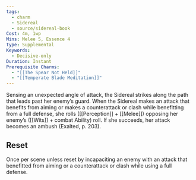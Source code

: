 ```yaml
---
tags:
  - charm
  - Sidereal
  - source/sidereal-book
Cost: 4m, 1wp
Mins: Melee 5, Essence 4
Type: Supplemental
Keywords:
  - Decisive-only
Duration: Instant
Prerequisite Charms:
  - "[[The Spear Not Held]]"
  - "[[Temperate Blade Meditation]]"
---
```

Sensing an unexpected angle of attack, the Sidereal strikes along the path that leads past her enemy’s guard. When the Sidereal makes an attack that benefits from aiming or makes a counterattack or clash while benefitting from a full defense, she rolls ([[Perception]] + [[Melee]]) opposing her enemy’s ([[Wits]] + combat Ability) roll. If she succeeds, her attack becomes an ambush (Exalted, p. 203). 
## Reset
Once per scene unless reset by incapaciting an enemy with an attack that benefitted from aiming or a counterattack or clash while using a full defense.